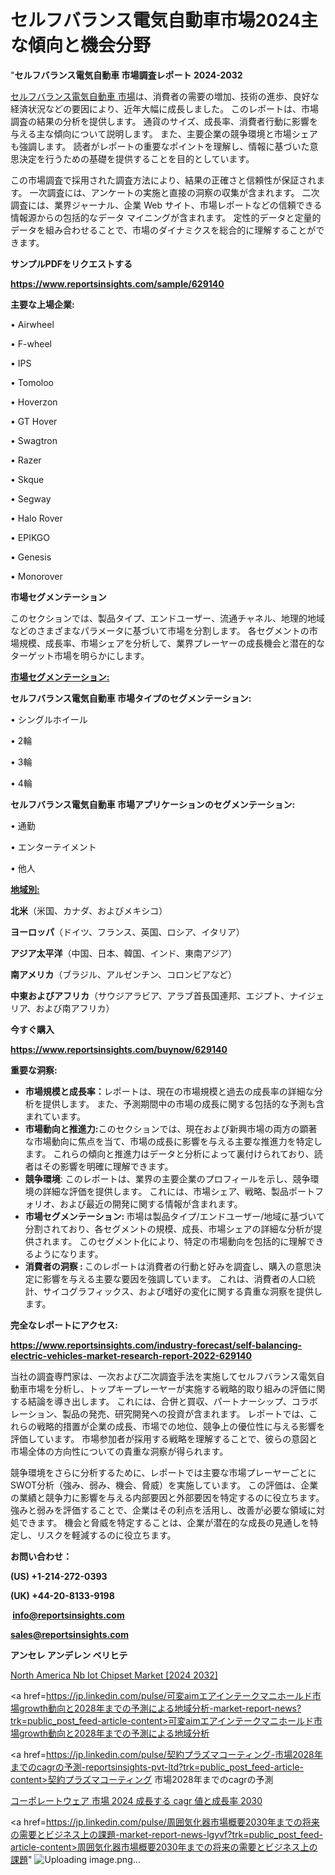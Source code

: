 # セルフバランス電気自動車市場2024主な傾向と機会分野

"<strong>セルフバランス電気自動車 市場調査レポート 2024-2032</strong>

<a href=https://www.reportsinsights.com/sample/629140>セルフバランス電気自動車 市場</a>は、消費者の需要の増加、技術の進歩、良好な経済状況などの要因により、近年大幅に成長しました。 このレポートは、市場調査の結果の分析を提供します。 通貨のサイズ、成長率、消費者行動に影響を与える主な傾向について説明します。 また、主要企業の競争環境と市場シェアも強調します。 読者がレポートの重要なポイントを理解し、情報に基づいた意思決定を行うための基礎を提供することを目的としています。

この市場調査で採用された調査方法により、結果の正確さと信頼性が保証されます。 一次調査には、アンケートの実施と直接の洞察の収集が含まれます。 二次調査には、業界ジャーナル、企業 Web サイト、市場レポートなどの信頼できる情報源からの包括的なデータ マイニングが含まれます。 定性的データと定量的データを組み合わせることで、市場のダイナミクスを総合的に理解することができます。

<strong><b>サンプルPDFをリクエストする</b></strong>

<a href=https://www.reportsinsights.com/sample/629140><strong><u>https://www.reportsinsights.com/sample/629140</u></strong></a>

<strong>主要な上場企業:</strong>

• Airwheel

• F-wheel

• IPS

• Tomoloo

• Hoverzon

• GT Hover

• Swagtron

• Razer

• Skque

• Segway

• Halo Rover

• EPIKGO

• Genesis

• Monorover

<strong>市場セグメンテーション</strong>

このセクションでは、製品タイプ、エンドユーザー、流通チャネル、地理的地域などのさまざまなパラメータに基づいて市場を分割します。 各セグメントの市場規模、成長率、市場シェアを分析して、業界プレーヤーの成長機会と潜在的なターゲット市場を明らかにします。

<strong><u>市場セグメンテーション</u></strong><strong><u>:</u></strong>

<strong>セルフバランス電気自動車 市場タイプのセグメンテーション:</strong>

• シングルホイール

• 2輪

• 3輪

• 4輪

<strong>セルフバランス電気自動車 市場アプリケーションのセグメンテーション:</strong>

• 通勤

• エンターテイメント

• 他人

<strong><u>地域別</u></strong><strong><u>:</u></strong>

<strong>北米</strong>（米国、カナダ、およびメキシコ）

<strong>ヨーロッパ</strong>（ドイツ、フランス、英国、ロシア、イタリア）

<strong>アジア太平洋</strong>（中国、日本、韓国、インド、東南アジア）

<strong>南アメリカ</strong>（ブラジル、アルゼンチン、コロンビアなど）

<strong>中東およびアフリカ</strong>（サウジアラビア、アラブ首長国連邦、エジプト、ナイジェリア、および南アフリカ）

<strong>今すぐ購入</strong>

<a href=https://www.reportsinsights.com/buynow/629140><strong><u>https://www.reportsinsights.com/buynow/629140</u></strong></a>

<strong>重要な洞察:</strong>
<ul>
  <li><strong>市場規模と成長率：</strong>レポートは、現在の市場規模と過去の成長率の詳細な分析を提供します。 また、予測期間中の市場の成長に関する包括的な予測も含まれています。</li>
  <li><strong>市場動向と推進力:</strong>このセクションでは、現在および新興市場の両方の顕著な市場動向に焦点を当て、市場の成長に影響を与える主要な推進力を特定します。 これらの傾向と推進力はデータと分析によって裏付けられており、読者はその影響を明確に理解できます。</li>
  <li><strong>競争環境</strong>: このレポートは、業界の主要企業のプロフィールを示し、競争環境の詳細な評価を提供します。 これには、市場シェア、戦略、製品ポートフォリオ、および最近の開発に関する情報が含まれます。</li>
  <li><strong>市場セグメンテーション: </strong>市場は製品タイプ/エンドユーザー/地域に基づいて分割されており、各セグメントの規模、成長、市場シェアの詳細な分析が提供されます。 このセグメント化により、特定の市場動向を包括的に理解できるようになります。</li>
  <li><strong>消費者の洞察 : </strong>このレポートは消費者の行動と好みを調査し、購入の意思決定に影響を与える主要な要因を強調しています。 これは、消費者の人口統計、サイコグラフィックス、および嗜好の変化に関する貴重な洞察を提供します。</li>
</ul>
<strong>完全なレポートにアクセス:</strong>

<a href=https://www.reportsinsights.com/industry-forecast/self-balancing-electric-vehicles-market-research-report-2022-629140><strong><u><b>https://www.reportsinsights.com/industry-forecast/self-balancing-electric-vehicles-market-research-report-2022-629140</b></u></strong></a>

当社の調査専門家は、一次および二次調査手法を実施してセルフバランス電気自動車市場を分析し、トップキープレーヤーが実施する戦略的取り組みの評価に関する結論を導き出します。 これには、合併と買収、パートナーシップ、コラボレーション、製品の発売、研究開発への投資が含まれます。 レポートでは、これらの戦略的措置が企業の成長、市場での地位、競争上の優位性に与える影響を評価しています。 市場参加者が採用する戦略を理解することで、彼らの意図と市場全体の方向性についての貴重な洞察が得られます。

競争環境をさらに分析するために、レポートでは主要な市場プレーヤーごとにSWOT分析（強み、弱み、機会、脅威）を実施しています。 この評価は、企業の業績と競争力に影響を与える内部要因と外部要因を特定するのに役立ちます。 強みと弱みを評価することで、企業はその利点を活用し、改善が必要な領域に対処できます。 機会と脅威を特定することは、企業が潜在的な成長の見通しを特定し、リスクを軽減するのに役立ちます。

<strong>お問い合わせ：</strong>

<strong>(US) +1-214-272-0393</strong>

<strong>(UK) +44-20-8133-9198</strong>

<strong> </strong><a href=info@reportsinsights.com><strong><u>info@reportsinsights.com</u></strong></a>

<a href=sales@reportsinsights.com><strong><u>sales@reportsinsights.com</u></strong></a>

<strong>アンセレ アンデレン ベリヒテ</strong>

<a href=https://www.linkedin.com/pulse/north-america-nb-iot-chipset-market-2024-landscape-zujrf/>North America Nb Iot Chipset Market [2024 2032]</a>

<a href=https://jp.linkedin.com/pulse/可変aimエアインテークマニホールド市場growth動向と2028年までの予測による地域分析-market-report-news?trk=public_post_feed-article-content>可変aimエアインテークマニホールド市場growth動向と2028年までの予測による地域分析</a>

<a href=https://jp.linkedin.com/pulse/契約プラズマコーティング-市場2028年までのcagrの予測-reportsinsights-pvt-ltd?trk=public_post_feed-article-content>契約プラズマコーティング 市場2028年までのcagrの予測</a>

<a href=https://www.linkedin.com/pulse/コーポレートウェア-市場-2024-成長する-cagr-値と成長率-2030-reportsinsights-pvt-ltd-do3vf/>コーポレートウェア 市場 2024 成長する cagr 値と成長率 2030</a>

<a href=https://jp.linkedin.com/pulse/周囲気化器市場概要2030年までの将来の需要とビジネス上の課題-market-report-news-lgyvf?trk=public_post_feed-article-content>周囲気化器市場概要2030年までの将来の需要とビジネス上の課題</a>"
![Uploading image.png…]()

